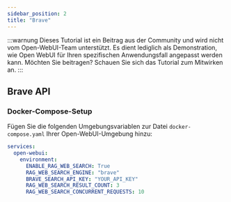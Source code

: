 ```yaml
---
sidebar_position: 2
title: "Brave"
---
```


:::warnung
Dieses Tutorial ist ein Beitrag aus der Community und wird nicht vom Open-WebUI-Team unterstützt. Es dient lediglich als Demonstration, wie Open WebUI für Ihren spezifischen Anwendungsfall angepasst werden kann. Möchten Sie beitragen? Schauen Sie sich das Tutorial zum Mitwirken an.
:::

## Brave API

### Docker-Compose-Setup

Fügen Sie die folgenden Umgebungsvariablen zur Datei `docker-compose.yaml` Ihrer Open-WebUI-Umgebung hinzu:

```yaml
services:
  open-webui:
    environment:
      ENABLE_RAG_WEB_SEARCH: True
      RAG_WEB_SEARCH_ENGINE: "brave"
      BRAVE_SEARCH_API_KEY: "YOUR_API_KEY"
      RAG_WEB_SEARCH_RESULT_COUNT: 3
      RAG_WEB_SEARCH_CONCURRENT_REQUESTS: 10
```
